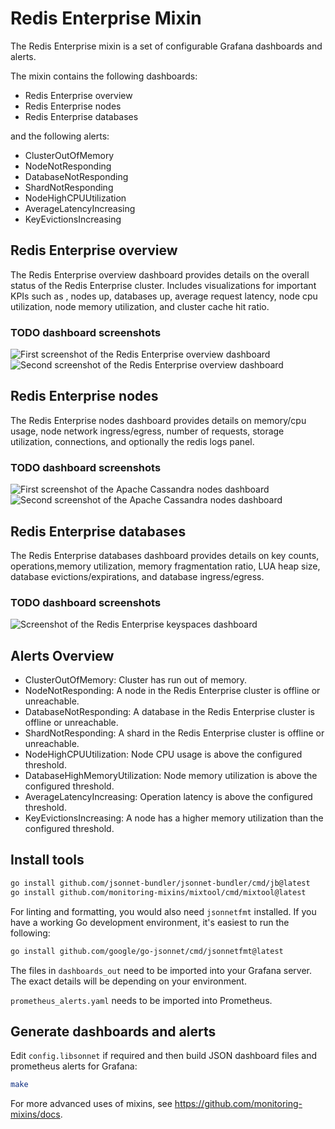# Redis Enterprise Mixin

The Redis Enterprise mixin is a set of configurable Grafana dashboards and alerts.

The mixin contains the following dashboards:

- Redis Enterprise overview
- Redis Enterprise nodes
- Redis Enterprise databases

and the following alerts:

- ClusterOutOfMemory
- NodeNotResponding
- DatabaseNotResponding
- ShardNotResponding
- NodeHighCPUUtilization
- AverageLatencyIncreasing
- KeyEvictionsIncreasing

## Redis Enterprise overview

The Redis Enterprise overview dashboard provides details on the overall status of the Redis Enterprise cluster. Includes visualizations for important KPIs such as , nodes up, databases up, average request latency, node cpu utilization, node memory utilization, and cluster cache hit ratio.

### TODO dashboard screenshots

![First screenshot of the Redis Enterprise overview dashboard](https://storage.googleapis.com/grafanalabs-integration-assets/redis-enterprise/screenshots/overview_1.png)
![Second screenshot of the Redis Enterprise overview dashboard](https://storage.googleapis.com/grafanalabs-integration-assets/apache-cassandra/screenshots/overview_2.png)

## Redis Enterprise nodes

The Redis Enterprise nodes dashboard provides details on memory/cpu usage, node network ingress/egress, number of requests, storage utilization, connections, and optionally the redis logs panel.

### TODO dashboard screenshots

![First screenshot of the Apache Cassandra nodes dashboard](https://storage.googleapis.com/grafanalabs-integration-assets/redis-enterprise/screenshots/nodes_1.png)
![Second screenshot of the Apache Cassandra nodes dashboard](https://storage.googleapis.com/grafanalabs-integration-assets/redis-enterprise/screenshots/nodes_2.png)

## Redis Enterprise databases

The Redis Enterprise databases dashboard provides details on key counts, operations,memory utilization, memory fragmentation ratio, LUA heap size, database evictions/expirations, and database ingress/egress.

### TODO dashboard screenshots

![Screenshot of the Redis Enterprise keyspaces dashboard](https://storage.googleapis.com/grafanalabs-integration-assets/apache-cassandra/screenshots/keyspaces_1.png)

## Alerts Overview

- ClusterOutOfMemory: Cluster has run out of memory.
- NodeNotResponding: A node in the Redis Enterprise cluster is offline or unreachable.
- DatabaseNotResponding: A database in the Redis Enterprise cluster is offline or unreachable.
- ShardNotResponding: A shard in the Redis Enterprise cluster is offline or unreachable.
- NodeHighCPUUtilization: Node CPU usage is above the configured threshold.
- DatabaseHighMemoryUtilization: Node memory utilization is above the configured threshold.
- AverageLatencyIncreasing: Operation latency is above the configured threshold.
- KeyEvictionsIncreasing: A node has a higher memory utilization than the configured threshold.

## Install tools

```bash
go install github.com/jsonnet-bundler/jsonnet-bundler/cmd/jb@latest
go install github.com/monitoring-mixins/mixtool/cmd/mixtool@latest
```

For linting and formatting, you would also need `jsonnetfmt` installed. If you
have a working Go development environment, it's easiest to run the following:

```bash
go install github.com/google/go-jsonnet/cmd/jsonnetfmt@latest
```

The files in `dashboards_out` need to be imported
into your Grafana server. The exact details will be depending on your environment.

`prometheus_alerts.yaml` needs to be imported into Prometheus.

## Generate dashboards and alerts

Edit `config.libsonnet` if required and then build JSON dashboard files and prometheus alerts for Grafana:

```bash
make
```

For more advanced uses of mixins, see
https://github.com/monitoring-mixins/docs.
